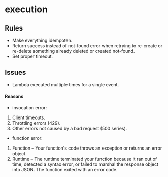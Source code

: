 # execution

## Rules 

*  Make everything idempoten.
*  Return success instead of not-found error when retrying to re-create or re-delete something already deleted or created not-found.
*  Set proper timeout.

## Issues

* Lambda executed multiple times for a single event.

#### Reasons
* invocation error:

1)  Client timeouts.
2)   Throttling errors (429).
3)   Other errors not caused by a bad request (500 series).


* function error:

1) Function – Your function's code throws an exception or returns an error object.
2) Runtime – The runtime terminated your function because it ran out of time, detected a syntax error, or failed to marshal the response object into JSON. The function exited with an error code.




